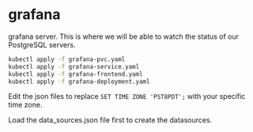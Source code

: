 # grafana
grafana server. This is where we will be able to watch the status of our PostgreSQL servers.

```bash
kubectl apply -f grafana-pvc.yaml
kubectl apply -f grafana-service.yaml
kubectl apply -f grafana-frontend.yaml
kubectl apply -f grafana-deployment.yaml
```

Edit the json files to replace ```SET TIME ZONE 'PST8PDT';``` with your specific time zone.

Load the data_sources.json file first to create the datasources.
